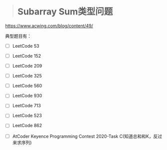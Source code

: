 > # Subarray Sum类型问题

<https://www.acwing.com/blog/content/49/>

典型题目有：

- [ ] LeetCode 53
- [ ] LeetCode 152
- [ ] LeetCode 209
- [ ] LeetCode 325
- [ ] LeetCode 560
- [ ] LeetCode 930
- [ ] LeetCode 713
- [ ] LeetCode 523
- [ ] LeetCode 862
- [ ] AtCoder Keyence Programming Contest 2020-Task C(知道总和和K，反过来求序列)

